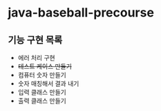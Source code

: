 # java-baseball-precourse
## 기능 구현 목록
- 에러 처리 구현
- ~~테스트 케이스 만들기~~
- 컴퓨터 숫자 만들기
- 숫자 매칭해서 결과 내기
- 입력 클래스 만들기
- 출력 클래스 만들기